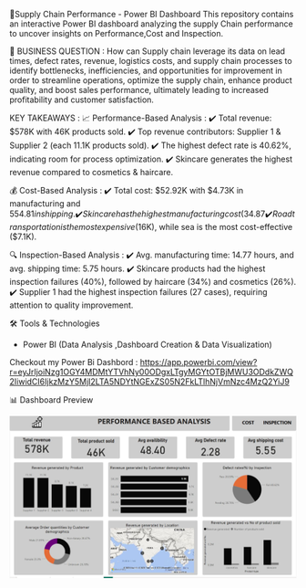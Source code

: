 🚚Supply Chain Performance - Power BI Dashboard
This repository contains an interactive Power BI dashboard analyzing the supply Chain performance to uncover insights on Performance,Cost and Inspection.


📌 BUSINESS QUESTION :
How can Supply chain leverage its data on lead times, defect rates, revenue, logistics costs, and supply chain processes to identify bottlenecks, inefficiencies, and opportunities for improvement in order to streamline operations, optimize the supply chain, enhance product quality, and boost sales performance, ultimately leading to increased profitability and customer satisfaction.

KEY TAKEAWAYS :
📈 Performance-Based Analysis :
✔️ Total revenue: $578K with 46K products sold.
✔️ Top revenue contributors: Supplier 1 & Supplier 2 (each 11.1K products sold).
✔️ The highest defect rate is 40.62%, indicating room for process optimization.
✔️ Skincare generates the highest revenue compared to cosmetics & haircare.

💰 Cost-Based Analysis :
✔️ Total cost: $52.92K with $4.73K in manufacturing and $554.81 in shipping.
✔️ Skincare has the highest manufacturing cost (34.87%), followed by haircare (34.49%) and cosmetics (30.64%).
✔️ Road transportation is the most expensive ($16K), while sea is the most cost-effective ($7.1K).

🔍 Inspection-Based Analysis :
✔️ Avg. manufacturing time: 14.77 hours, and avg. shipping time: 5.75 hours.
✔️ Skincare products had the highest inspection failures (40%), followed by haircare (34%) and cosmetics (26%).
✔️ Supplier 1 had the highest inspection failures (27 cases), requiring attention to quality improvement.

🛠️ Tools & Technologies
- Power BI (Data Analysis ,Dashboard Creation & Data Visualization)

Checkout my Power Bi Dashbord : 
https://app.powerbi.com/view?r=eyJrIjoiNzg1OGY4MDMtYTVhNy00ODgxLTgyMGYtOTBjMWU3ODdkZWQ2IiwidCI6IjkzMzY5MjI2LTA5NDYtNGExZS05N2FkLTlhNjVmNzc4MzQ2YiJ9

 
📊 Dashboard Preview

![Supply-Chain-Dashboard](https://github.com/Avishek1030/Supply-Chain-Dashboard/blob/main/Performance.jpg?raw=true)
